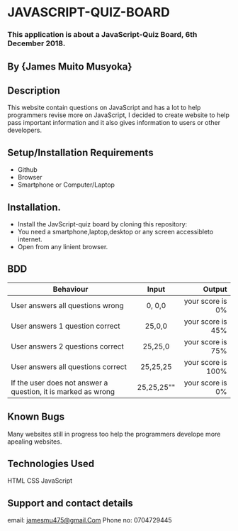 # JAVASCRIPT-QUIZ-BOARD

### This application is about a JavaScript-Quiz Board, 6th December 2018.

## By {James Muito Musyoka}

## Description
This website contain questions on JavaScript and has  a lot to help programmers revise more on JavaScript, I decided to create website to help  pass important information and it also gives information to users or other developers.

## Setup/Installation Requirements
* Github
* Browser
* Smartphone or Computer/Laptop

## Installation.
* Install the JavScript-quiz board by cloning this repository:
* You need a smartphone,laptop,desktop or any screen accessibleto internet.
* Open from any linient browser.

## BDD
| Behaviour  |   Input  | Output |
|----------|:-------------:|------:|
| User answers all questions wrong | 0, 0,0 |   your score is 0% |
| User answers 1 question correct | 25,0,0 | your score is 45% |
| User answers 2 questions correct | 25,25,0 | your score is 75% |
| User answers all questions correct | 25,25,25 | your score is 100% |
| If the user does not answer a question, it is marked as wrong | 25,25,25"" | your score is 0% |

## Known Bugs
Many websites still in progress too help the programmers  develope more apealing websites.

## Technologies Used
HTML
CSS
JavaScript

## Support and contact details
email: jamesmu475@gmail.Com
Phone no: 0704729445
